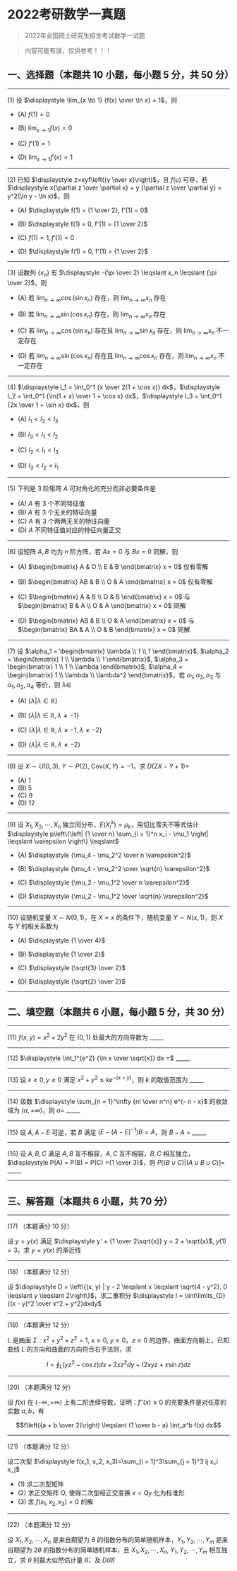 # 2022考研数学一真题

[annotation]: <id> (1d82760a-a00e-49df-8a0c-423e8ad43541)
[annotation]: <status> (public)
[annotation]: <create_time> (2021-03-21 21:24:38)
[annotation]: <category> (数学理论)
[annotation]: <tags> (考研数学)
[annotation]: <comments> (true)
[annotation]: <topic> (考研数学一真题)
[annotation]: <index> (-2022)
[annotation]: <url> (http://blog.ccyg.studio/article/1d82760a-a00e-49df-8a0c-423e8ad43541)

> 2022年全国硕士研究生招生考试数学一试题

> 内容可能有误，仅供参考！！！

## 一、选择题（本题共 10 小题，每小题 5 分，共 50 分）

---

(1) 设 $\displaystyle \lim_{x \to 1} {f(x) \over \ln x} = 1$，则

- (A) $f(1) = 0$

- (B) $\displaystyle \lim_{x \to 1} f(x) = 0$

- (C) $f'(1) = 1$

- (D) $\displaystyle \lim_{x \to 1} f'(x) = 1$

---

(2) 已知 $\displaystyle z=xyf\left({y \over x}\right)$，且 $f(u)$ 可导，若 $\displaystyle x{\partial z \over \partial x} + y {\partial z \over \partial y} = y^2(\ln y - \ln x)$，则

- (A) $\displaystyle f(1) = {1 \over 2}, f'(1) = 0$

- (B) $\displaystyle f(1) = 0, f'(1) = {1 \over 2}$

- (C) $f(1) = 1, f'(1) = 0$

- (D) $\displaystyle f(1) = 0, f'(1) = {1 \over 2}$

---

(3) 设数列 $\{x_n\}$ 有 $\displaystyle -{\pi \over 2} \leqslant x_n \leqslant {\pi \over 2}$，则

- (A) 若 $\displaystyle \lim_{n\to \infty} \cos (\sin x_n)$ 存在，则 $\displaystyle \lim_{n\to \infty} x_n$ 存在

- (B) 若 $\displaystyle \lim_{n\to \infty} \sin (\cos x_n)$ 存在，则 $\displaystyle \lim_{n\to \infty} x_n$ 存在

- (C) 若 $\displaystyle \lim_{n\to \infty} \cos (\sin x_n)$ 存在且 $\displaystyle \lim_{n\to \infty} \sin x_n$ 存在，则 $\displaystyle \lim_{n\to \infty} x_n$ 不一定存在

- (D) 若 $\displaystyle \lim_{n\to \infty} \sin (\cos x_n)$ 存在且 $\displaystyle \lim_{n\to \infty} \cos x_n$ 存在，则 $\displaystyle \lim_{n\to \infty} x_n$ 不一定存在

---

(4) $\displaystyle I_1 = \int_0^1 {x \over 2(1 + \cos x)} dx$，$\displaystyle I_2 = \int_0^1 {\ln(1 + x) \over 1 + \cos x} dx$，$\displaystyle I_3 = \int_0^1 {2x \over 1 + \sin x} dx$，则

- (A) $I_1 < I_2 < I_3$

- (B) $I_3 < I_1 < I_2$

- (C) $I_2 < I_1 < I_3$

- (D) $I_3 < I_2 < I_1$
  
---

(5) 下列是 $3$ 阶矩阵 $A$ 可对角化的充分而非必要条件是

- (A) $A$ 有 $3$ 个不同特征值
- (B) $A$ 有 $3$ 个无关的特征向量
- (C) $A$ 有 $3$ 个两两无关的特征向量
- (D) $A$ 不同特征值对应的特征向量正交

---

(6) 设矩阵 $A,B$ 均为 $n$ 阶方阵，若 $Ax=0$ 与 $Bx=0$ 同解，则

- (A) $\begin{bmatrix} A & O \\ E & B \end{bmatrix} x = 0$ 仅有零解

- (B) $\begin{bmatrix} AB & B \\ O & A \end{bmatrix} x = 0$ 仅有零解

- (C) $\begin{bmatrix} A & B \\ O & B \end{bmatrix} x = 0$ 与 $\begin{bmatrix} B & A \\ O & A \end{bmatrix} x = 0$ 同解

- (D) $\begin{bmatrix} AB & B \\ O & A \end{bmatrix} x = 0$ 与 $\begin{bmatrix} BA & A \\ O & B \end{bmatrix} x = 0$ 同解

---

(7) 设 $\alpha_1 = \begin{bmatrix} \lambda \\ 1 \\ 1 \end{bmatrix}$, $\alpha_2 = \begin{bmatrix} 1 \\ \lambda \\ 1 \end{bmatrix}$, $\alpha_3 = \begin{bmatrix} 1 \\ 1 \\ \lambda \end{bmatrix}$, $\alpha_4 = \begin{bmatrix} 1 \\ \lambda \\ \lambda^2 \end{bmatrix}$，若 $\alpha_1,\alpha_2,\alpha_3$ 与 $\alpha_1,\alpha_2,\alpha_4$ 等价，则 $\lambda \in$

- (A) $\{\lambda | \lambda \in \mathbb{R}\}$

- (B) $\{\lambda | \lambda \in \mathbb{R}, \lambda \neq -1\}$

- (C) $\{\lambda | \lambda \in \mathbb{R}, \lambda \neq -1, \lambda \neq -2\}$

- (D) $\{\lambda | \lambda \in \mathbb{R}, \lambda \neq -2\}$

---

(8) 设 $X \sim U(0, 3)$, $Y \sim P(2)$, $\text{Cov}(X, Y) =-1$，求 $D(2X - Y + 1) =$

- (A) $1$
- (B) $5$
- (C) $9$
- (D) $12$

---

(9) 设 $X_1, X_2, \cdots, X_n$ 独立同分布，$E(X_i^k) = \mu_k$，用切比雪夫不等式估计 $\displaystyle p\left\{\left| {1 \over n} \sum_{i = 1}^n x_i - \mu_1 \right| \leqslant \varepsilon \right\} \leqslant$

- (A) $\displaystyle {\mu_4 - \mu_2^2 \over n \varepsilon^2}$

- (B) $\displaystyle {\mu_4 - \mu_2^2 \over \sqrt{n} \varepsilon^2}$

- (C) $\displaystyle {\mu_2 - \mu_1^2 \over n \varepsilon^2}$

- (D) $\displaystyle {\mu_2 - \mu_1^2 \over \sqrt{n} \varepsilon^2}$

---

(10) 设随机变量 $X \sim N(0, 1)$，在 $X = x$ 的条件下，随机变量 $Y \sim N(x,1)$，则 $X$ 与 $Y$ 的相关系数为

- (A) $\displaystyle {1 \over 4}$

- (B) $\displaystyle {1 \over 2}$

- (C) $\displaystyle {\sqrt{3} \over 2}$

- (D) $\displaystyle {\sqrt{2} \over 2}$

---

## 二、填空题（本题共 6 小题，每小题 5 分，共 30 分）

---

(11) $f(x, y)=x^2 + 2y^2$ 在 $(0, 1)$ 处最大的方向导数为 \_\_\_\_\_

---

(12) $\displaystyle \int_1^{e^2} {\ln x \over \sqrt{x}} dx =$ \_\_\_\_\_

---

(13) 设 $x \geqslant 0, y \geqslant 0$ 满足 $x^2 + y^2 \leqslant ke^{-(x + y)}$，则 $k$ 的取值范围为 \_\_\_\_\_

---

(14) 级数 $\displaystyle \sum_{n = 1}^\infty {n! \over n^n} e^{- n - x}$ 的收敛域为 $(a, + \infty)$，则 $a=$ \_\_\_\_\_

---

(15) 设 $A, A - E$ 可逆，若 $B$ 满足 $(E - (A - E)^{-1})B = A$，则 $B - A$ = \_\_\_\_\_

---

(16) 设 $A,B,C$ 满足 $A,B$ 互不相容，$A,C$ 互不相容，$B,C$ 相互独立，$\displaystyle P(A) = P(B) = P(C) ={1 \over 3}$，则 $P[(B \cup C) | (A \cup B \cup C)]=$ \_\_\_\_\_

---

## 三、解答题（本题共 6 小题，共 70 分）

---

(17) （本题满分 10 分）

设 $y = y(x)$ 满足 $\displaystyle y' + {1 \over 2\sqrt{x}} y = 2 + \sqrt{x}$, $y(1) = 3$，求 $y = y(x)$ 的渐近线

---

(18) （本题满分 12 分）

设 $\displaystyle D = \left\{(x, y) | y - 2 \leqslant x \leqslant \sqrt{4 - y^2}, 0 \leqslant y \leqslant 2\right\}$，求二重积分 $\displaystyle I = \iint\limits_{D} {(x - y)^2 \over x^2 + y^2}dxdy$

---

(19) （本题满分 12 分）

$L$ 是曲面 $\Sigma: x^2 + y^2 + z^2 = 1$, $x \geqslant 0$, $y \geqslant 0$，$z \geqslant 0$ 的边界，曲面方向朝上，已知曲线 $L$ 的方向和曲面的方向符合右手法则，求

$$I = \oint_L (yz^2 - \cos z) dx + 2xz^2 dy + (2xyz + x\sin z) dz$$

---

(20) （本题满分 12 分）

设 $f(x)$ 在 $(-\infty, +\infty)$ 上有二阶连续导数，证明：$f''(x) \geqslant 0$ 的充要条件是对任意的实数 $a, b$，有

$$f\left({a + b \over 2}\right) \leqslant {1 \over b - a} \int_a^b f(x) dx$$

---

(21) （本题满分 12 分）

设二次型 $\displaystyle f(x_1, x_2, x_3)=\sum_{i = 1}^3\sum_{j = 1}^3 ij x_i x_j$

- (1) 求二次型矩阵
- (2) 求正交矩阵 $Q$, 使得二次型经正交变换 $x=Qy$ 化为标准形
- (3) 求 $f(x_1, x_2, x_3) = 0$ 的解

---

(22) （本题满分 12 分）

设 $X_1, X_2, \cdots, X_n$ 是来自期望为 $\theta$ 的指数分布的简单随机样本，$Y_1, Y_2, \cdots, Y_m$ 是来自期望为 $2\theta$ 的指数分布的简单随机样本，且 $X_1, X_2, \cdots, X_n$, $Y_1, Y_2, \cdots, Y_m$ 相互独立，求 $\theta$ 的最大似然估计量 $\hat{\theta}$，及 $D(\hat{\theta})$